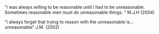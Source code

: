 "i was always willing to be reasonable until I had to be unreasonable. Sometimes reasonable men must do unreasonable things. " M.J.H (2004)  
  
"i always forget that trying to reason with the unreasonable is... unreasonable" J.M. (2002)
